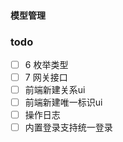 #### 模型管理

### todo

-[ ] 6 枚举类型
-[ ] 7 网关接口
-[ ] 前端新建关系ui
-[ ] 前端新建唯一标识ui
-[ ] 操作日志
-[ ] 内置登录支持统一登录
